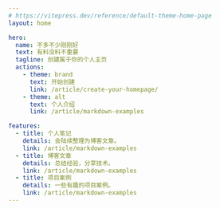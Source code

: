 ```yaml
---
# https://vitepress.dev/reference/default-theme-home-page
layout: home

hero:
  name: 不多不少刚刚好
  text: 有料没料不重要
  tagline: 创建属于你的个人主页
  actions:
    - theme: brand
      text: 开始创建
      link: /article/create-your-homepage/
    - theme: alt
      text: 个人介绍
      link: /article/markdown-examples

features:
  - title: 个人笔记
    details: 会陆续整理为博客文章。
    link: /article/markdown-examples
  - title: 博客文章
    details: 总结经验，分享技术。
    link: /article/markdown-examples
  - title: 项目案例
    details: 一些有趣的项目案例。
    link: /article/markdown-examples
---
```

